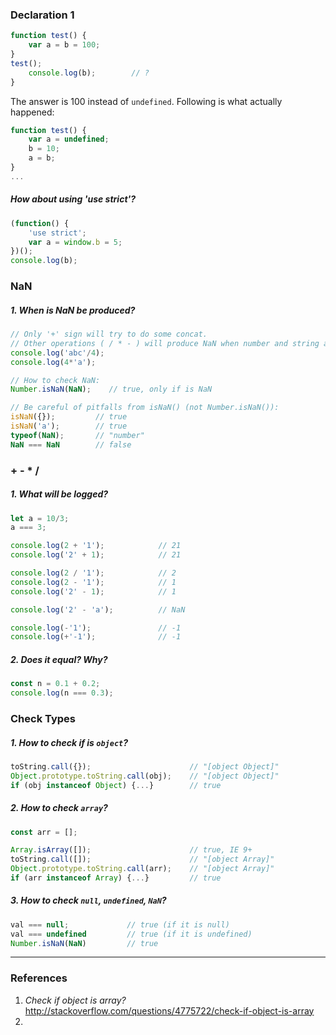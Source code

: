 ### Declaration 1
```js
function test() {
    var a = b = 100;
}
test();
    console.log(b);        // ?
}
```
The answer is 100 instead of `undefined`. Following is what actually happened:
```js
function test() {
    var a = undefined;
    b = 10;
    a = b;
}
...
```
##### How about using 'use strict'?
```js
(function() {
    'use strict';
    var a = window.b = 5;
})();
console.log(b);
```


### NaN
##### 1. When is NaN be produced?
```js
// Only '+' sign will try to do some concat.
// Other operations ( / * - ) will produce NaN when number and string are mixed.
console.log('abc'/4);
console.log(4*'a');

// How to check NaN:
Number.isNaN(NaN);    // true, only if is NaN

// Be careful of pitfalls from isNaN() (not Number.isNaN()):
isNaN({});         // true
isNaN('a');        // true
typeof(NaN);       // "number"
NaN === NaN        // false
```

### + - * /
##### 1. What will be logged?
```js
let a = 10/3;
a === 3;

console.log(2 + '1');            // 21  
console.log('2' + 1);            // 21

console.log(2 / '1');            // 2
console.log(2 - '1');            // 1
console.log('2' - 1);            // 1

console.log('2' - 'a');          // NaN

console.log(-'1');               // -1
console.log(+'-1');              // -1
```
##### 2. Does it equal? Why?
```js
const n = 0.1 + 0.2;
console.log(n === 0.3);
```

### Check Types

##### 1. How to check if is `object`?
```js
toString.call({});                      // "[object Object]"
Object.prototype.toString.call(obj);    // "[object Object]"
if (obj instanceof Object) {...}        // true
```    
##### 2. How to check `array`?
```js
const arr = [];

Array.isArray([]);                      // true, IE 9+
toString.call([]);                      // "[object Array]"
Object.prototype.toString.call(arr);    // "[object Array]"
if (arr instanceof Array) {...}         // true
```
##### 3. How to check `null`, `undefined`, `NaN`?
```js
val === null;             // true (if it is null)
val === undefined         // true (if it is undefined)
Number.isNaN(NaN)         // true
```

---
### References
 1. _Check if object is array?_ http://stackoverflow.com/questions/4775722/check-if-object-is-array
 2. 
